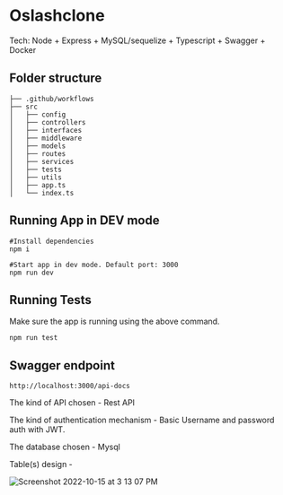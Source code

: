 # Oslashclone


Tech: Node + Express + MySQL/sequelize + Typescript + Swagger + Docker


## Folder structure 
```
├── .github/workflows
├── src
│   ├── config
│   ├── controllers
│   ├── interfaces
│   ├── middleware
│   ├── models
│   ├── routes
│   ├── services
│   ├── tests
│   ├── utils
│   ├── app.ts
│   └── index.ts
```


## Running App in DEV mode
``` 
#Install dependencies
npm i 

#Start app in dev mode. Default port: 3000
npm run dev 
```

## Running Tests
Make sure the app is running using the above command.
```
npm run test
```

## Swagger endpoint

``` http://localhost:3000/api-docs ```



The kind of API chosen - Rest API 

The kind of authentication mechanism - Basic Username and password auth with JWT. 

The database chosen - Mysql

Table(s) design -

![Screenshot 2022-10-15 at 3 13 07 PM](https://user-images.githubusercontent.com/7907139/195979882-b588337d-478b-4f0c-9777-e8cff9ce8122.png)
